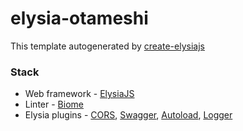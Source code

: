 # elysia-otameshi

This template autogenerated by [create-elysiajs](https://github.com/kravetsone/create-elysiajs)

### Stack
- Web framework - [ElysiaJS](https://elysiajs.com/)
- Linter - [Biome](https://biomejs.dev/)
- Elysia plugins - [CORS](https://elysiajs.com/plugins/cors.html), [Swagger](https://elysiajs.com/plugins/swagger.html), [Autoload](https://github.com/kravetsone/elysia-autoload), [Logger](https://github.com/bogeychan/elysia-logger)
